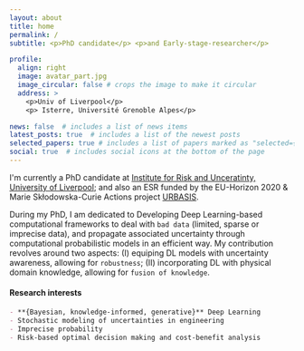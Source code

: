 ```yaml
---
layout: about
title: home
permalink: /
subtitle: <p>PhD candidate</p> <p>and Early-stage-researcher</p>

profile:
  align: right
  image: avatar_part.jpg
  image_circular: false # crops the image to make it circular
  address: >
    <p>Univ of Liverpool</p>
    <p> Isterre, Université Grenoble Alpes</p>

news: false  # includes a list of news items
latest_posts: true  # includes a list of the newest posts
selected_papers: true # includes a list of papers marked as "selected={true}"
social: true  # includes social icons at the bottom of the page
---
```


I'm currently a PhD candidate at <a href='https://riskinstitute.uk'>Institute for Risk and Unceratinty, University of Liverpool</a>; and also an ESR funded by the EU-Horizon 2020 & Marie Skłodowska-Curie Actions project <a href="https://urbasis-eu.osug.fr">URBASIS</a>.

During my PhD, I am dedicated to Developing Deep Learning-based computational frameworks to deal with `bad data` (limited, sparse or imprecise data), and propagate associated uncertainty through computational probabilistic models in an efficient way. My contribution revolves around two aspects: (I) equiping DL models with uncertainty awareness, allowing for `robustness`; (II) incorporating DL with physical domain knowledge, allowing for `fusion of knowledge`.

#### Research interests
```markdown
- **{Bayesian, knowledge-informed, generative}** Deep Learning
- Stochastic modeling of uncertainties in engineering
- Imprecise probability
- Risk-based optimal decision making and cost-benefit analysis
```
